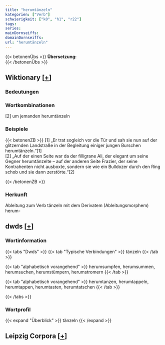 ```yaml
---
title: "herumtänzeln"
kategorien: ["Verb"]
schwierigkeit: ["k0", "h1", "r22"]
tags:
series:
mainDornseiffs:
domainDornseiffs:
url: "herumtänzeln"
---
```


{{< betonenÜbs >}}
**Übersetzung:**  
{{< /betonenÜbs >}}

## Wiktionary [[+](https://de.wiktionary.org/wiki/herumtänzeln)]

### Bedeutungen

### Wortkombinationen
[2] um jemanden herumtänzeln  

### Beispiele
{{< betonenZB >}}
[1] „Er trat sogleich vor die Tür und sah sie nun auf der glitzernden Landstraße in der Begleitung einiger jungen Burschen herumtänzeln.“[1]  
[2] „Auf der einen Seite war da der filligrane Ali, der elegant um seine Gegner herumtänzelte – auf der anderen Seite Frazier, der seine Kontrahenten nicht ausboxte, sondern sie wie ein Bulldozer durch den Ring schob und sie dann zerstörte.“[2]  

{{< /betonenZB >}}
### Herkunft
Ableitung zum Verb tänzeln mit dem Derivatem (Ableitungsmorphem) herum-  



## dwds [[+](https://www.dwds.de/wb/herumtänzeln)]

### Wortinformation
{{< tabs "Dwds" >}}
{{< tab "Typische Verbindungen" >}}
tänzeln
{{< /tab >}}

{{< tab "alphabetisch vorangehend" >}}
herumsumpfen, herumsummen, herumsuchen, herumstümpern, herumstromern
{{< /tab >}}

{{< tab "alphabetisch vorangehend" >}}
herumtanzen, herumtappeln, herumtappen, herumtasten, herumtatschen
{{< /tab >}}

{{< /tabs >}}

### Wortprofil
{{< expand "Überblick" >}} tänzeln {{< /expand >}}

## Leipzig Corpora [[+](https://corpora.uni-leipzig.de/en/res?word=herumtänzeln&corpusId=deu_newscrawl-public_2018)]

